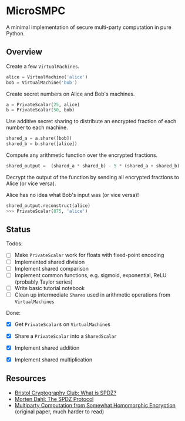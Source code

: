 # MicroSMPC

A minimal implementation of secure multi-party computation in pure Python.

## Overview

Create a few `VirtualMachines`.

```python
alice = VirtualMachine('alice')
bob = VirtualMachine('bob')
```

Create secret numbers on Alice and Bob's machines.

```python
a = PrivateScalar(25, alice)
b = PrivateScalar(50, bob)
```

Use additive secret sharing to distribute an encrypted fraction of each number to each machine.

```python
shared_a = a.share([bob])
shared_b = b.share([alice])
```

Compute any arithmetic function over the encrypted fractions.

```python
shared_output =  (shared_a * shared_b) - 5 * (shared_a + shared_b)
```

Decrypt the output of the function by sending all encrypted fractions to Alice (or vice versa).

Alice has no idea what Bob's input was (or vice versa)!

```python
shared_output.reconstruct(alice)
>>> PrivateScalar(875, 'alice')
```

## Status

Todos:
- [ ] Make `PrivateScalar` work for floats with fixed-point encoding
- [ ] Implemented shared division
- [ ] Implement shared comparison
- [ ] Implement common functions, e.g. sigmoid, exponential, ReLU (probably Taylor series)
- [ ] Write basic tutorial notebook
- [ ] Clean up intermediate `Shares` used in arithmetic operations from `VirtualMachines`

Done:
- [x] Get `PrivateScalar`s on `VirtualMachine`s
- [x] Share a `PrivateScalar` into a `SharedScalar`
- [x] Implement shared addition
- [x] Implement shared multiplication


## Resources

- [Bristol Cryptography Club: What is SPDZ?](https://bristolcrypto.blogspot.com/2016/10/what-is-spdz-part-2-circuit-evaluation.html)
- [Morten Dahl: The SPDZ Protocol](https://mortendahl.github.io/2017/09/03/the-spdz-protocol-part1/)
- [Multiparty Computation from Somewhat Homomorphic Encryption](https://eprint.iacr.org/2011/535.pdf) (original paper, much harder to read)
